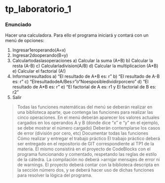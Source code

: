 # tp_laboratorio_1

### Enunciado
Hacer una calculadora. Para ello el programa iniciará y contará con un menú de opciones:
1. Ingresar1eroperando(A=x)
2. Ingresar2dooperando(B=y)
3. Calculartodaslasoperaciones
a) Calcular la suma (A+B)
b) Calcular la resta (A-B)
c) Calcularladivision(A/B)
d) Calcular la multiplicacion (A*B) e) Calcular el factorial (A!)
4. Informarresultados
a) “El resultado de A+B es: r”
b) “El resultado de A-B es: r”
c) “ElresultadodeA/Bes:r”o“Noesposibledividirporcero” d) “El resultado de A*B es: r”
e) “El factorial de A es: r1 y El factorial de B es: r2”
5. Salir

>Todas las funciones matemáticas del menú se deberán realizar en una biblioteca aparte, que contenga las funciones para realizar las cinco operaciones.
>En el menú deberán aparecer los valores actuales cargados en los operandos A y B (donde dice “x” e “y” en el ejemplo, se debe mostrar el número cargado)
>Deberán contemplarse los casos de error (división por cero, etc) Documentar todas las funciones
>Cómo realizar y entregar el trabajo práctico
>El trabajo práctico deberá ser entregado en el repositorio de GIT correspondiente al TP1 de la materia.
>El mismo consistirá en el proyecto de CodeBlocks con el programa funcionando y comentado, respetando las reglas de estilo de la cátedra. La compilación no deberá >arrojar mensajes de error ni de warnings.
>El proyecto deberá contar con la biblioteca descripta en la sección número dos, y se deberá hacer uso de dichas funciones para resolver la lógica del programa.
